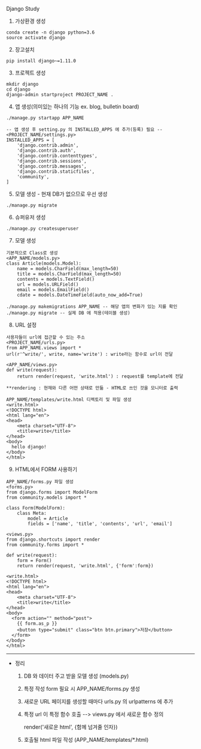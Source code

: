Django Study



1. 가상환경 생성

```
conda create -n django python=3.6
source activate django
```

2. 장고설치

```
pip install django~=1.11.0
```

3. 프로젝트 생성

```
mkdir django
cd django
django-admin startproject PROJECT_NAME .
```

4. 앱 생성(의미있는 하나의 기능 ex. blog, bulletin board)

```
./manage.py startapp APP_NAME

-- 앱 생성 후 setting.py 의 INSTALLED_APPS 에 추가(등록) 필요 --
<PROJECT_NAME/settings.py>
INSTALLED_APPS = [
    'django.contrib.admin',
    'django.contrib.auth',
    'django.contrib.contenttypes',
    'django.contrib.sessions',
    'django.contrib.messages',
    'django.contrib.staticfiles',
    'community',
]
```

5. 모델 생성 - 현재 DB가 없으므로 우선 생성

```
./manage.py migrate
```

6. 슈퍼유저 생성

```
./manage.py createsuperuser
```

7. 모델 생성

```
기본적으로 Class로 생성
<APP_NAME/models.py>
class Article(models.Model):
    name = models.CharField(max_length=50)
    title = models.CharField(max_length=50)
    contents = models.TextField()
    url = models.URLField()
    email = models.EmailField()
    cdate = models.DateTimeField(auto_now_add=True)

./manage.py makemigrations APP_NAME -- 해당 앱의 변화가 있는 지를 확인
./manage.py migrate -- 실제 DB 에 적용(테이블 생성)
```

8. URL 설정

```
사용자들이 url에 접근할 수 있는 주소
<PROJECT_NAME/urls.py>
from APP_NAME.views import *
url(r'^write/', write, name='write') : write라는 함수로 url이 전달

<APP_NAME/views.py>
def write(request):
	return render(request, 'write.html') : request를 template에 전달
	
**rendering : 현재와 다른 어떤 상태로 만듦 - HTML로 쓰인 것을 모니터로 출력

APP_NAME/templates/write.html 디렉토리 및 파일 생성
<write.html>
<!DOCTYPE html>
<html lang="en">
<head>
    <meta charset="UTF-8">
    <title>write</title>
</head>
<body>
  hello django!
</body>
</html>
```

9. HTML에서 FORM 사용하기

```
APP_NAME/forms.py 파일 생성
<forms.py>
from django.forms import ModelForm
from community.models import *

class Form(ModelForm):
    class Meta:
        model = Article
        fields = ['name', 'title', 'contents', 'url', 'email']
        
<views.py>
from django.shortcuts import render
from community.forms import *

def write(request):
    form = Form()
	return render(request, 'write.html', {'form':form})
	
<write.html>	
<!DOCTYPE html>
<html lang="en">
<head>
    <meta charset="UTF-8">
    <title>write</title>
</head>
<body>
  <form action="" method="post">
    {{ form.as_p }}
    <button type="submit" class="btn btn.primary">저장</button>
  </form>
</body>
</html>	
```

**************************************************************

- 정리

  1. DB 와 데이터 주고 받을 모델 생성 (models.py)

  2. 특정 작성 form 필요 시 APP_NAME/forms.py 생성

  3. 새로운 URL 페이지를 생성할 때마다 urls.py 의 urlpatterns 에 추가

  4. 특정 url 이 특정 함수 호출 --> views.py 에서 새로운 함수 정의

     render('새로운 html', {함께 넘겨줄 인자})

  5. 호출될 html 파일 작성 (APP_NAME/templates/*.html)

